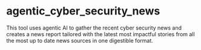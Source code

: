 # agentic_cyber_security_news
This tool uses agentic AI to gather the recent cyber security news and creates a news report tailored with the latest most impactful stories from all the most up to date news sources in one digestible format.
